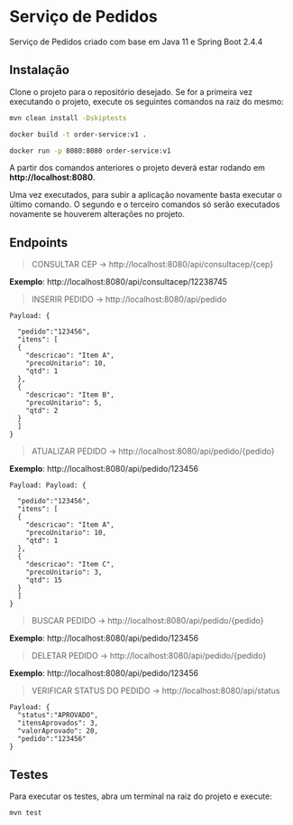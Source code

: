 # Serviço de Pedidos

Serviço de Pedidos criado com base em Java 11 e Spring Boot 2.4.4

## Instalação

Clone o projeto para o repositório desejado. Se for a primeira vez executando o projeto, execute os seguintes comandos na raiz do mesmo:

```bash
mvn clean install -Dskiptests

docker build -t order-service:v1 .

docker run -p 8080:8080 order-service:v1
```

A partir dos comandos anteriores o projeto deverá estar rodando em  **http://localhost:8080**.

Uma vez executados, para subir a aplicação novamente basta executar o último comando. O segundo e o terceiro comandos só serão executados novamente se houverem alterações no projeto.

## Endpoints


> CONSULTAR CEP -> http://localhost:8080/api/consultacep/{cep}

**Exemplo**: http://localhost:8080/api/consultacep/12238745

> INSERIR PEDIDO -> http://localhost:8080/api/pedido

```
Payload: {

  "pedido":"123456",
  "itens": [
  {
    "descricao": "Item A",
    "precoUnitario": 10,
    "qtd": 1
  },
  {
    "descricao": "Item B",
    "precoUnitario": 5,
    "qtd": 2
  }
  ]
}
```

> ATUALIZAR PEDIDO -> http://localhost:8080/api/pedido/{pedido}

**Exemplo**: http://localhost:8080/api/pedido/123456
```
Payload: Payload: {

  "pedido":"123456",
  "itens": [
  {
    "descricao": "Item A",
    "precoUnitario": 10,
    "qtd": 1
  },
  {
    "descricao": "Item C",
    "precoUnitario": 3,
    "qtd": 15
  }
  ]
}
```
> BUSCAR PEDIDO -> http://localhost:8080/api/pedido/{pedido}

**Exemplo**: http://localhost:8080/api/pedido/123456

> DELETAR PEDIDO -> http://localhost:8080/api/pedido/{pedido}

**Exemplo**: http://localhost:8080/api/pedido/123456

> VERIFICAR STATUS DO PEDIDO -> http://localhost:8080/api/status
```
Payload: {
  "status":"APROVADO",
  "itensAprovados": 3,
  "valorAprovado": 20,
  "pedido":"123456"
}
```

## Testes
Para executar os testes, abra um terminal na raiz do projeto e execute:

```bash
mvn test
```
